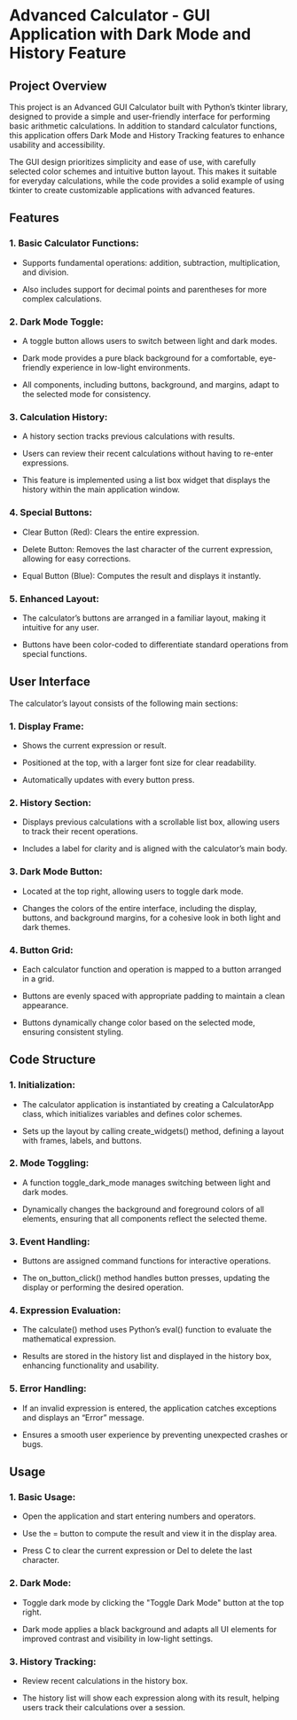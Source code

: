 # Advanced Calculator - GUI Application with Dark Mode and History Feature

## Project Overview

This project is an Advanced GUI Calculator built with Python’s tkinter library, designed to provide a simple and user-friendly interface for 
performing basic arithmetic calculations. In addition to standard calculator functions, this application offers Dark Mode and History Tracking 
features to enhance usability and accessibility.

The GUI design prioritizes simplicity and ease of use, with carefully selected color schemes and intuitive button layout.
This makes it suitable for everyday calculations, while the code provides a solid example of using tkinter to create customizable applications with advanced features.

## Features

### 1. Basic Calculator Functions:
- Supports fundamental operations: addition, subtraction, multiplication, and division.

- Also includes support for decimal points and parentheses for more complex calculations.

### 2. Dark Mode Toggle:
- A toggle button allows users to switch between light and dark modes.

- Dark mode provides a pure black background for a comfortable, eye-friendly experience in low-light environments.

- All components, including buttons, background, and margins, adapt to the selected mode for consistency.

### 3. Calculation History:
- A history section tracks previous calculations with results.

- Users can review their recent calculations without having to re-enter expressions.

- This feature is implemented using a list box widget that displays the history within the main application window.

### 4. Special Buttons:
- Clear Button (Red): Clears the entire expression.

- Delete Button: Removes the last character of the current expression, allowing for easy corrections.

- Equal Button (Blue): Computes the result and displays it instantly.

### 5. Enhanced Layout:
- The calculator’s buttons are arranged in a familiar layout, making it intuitive for any user.

- Buttons have been color-coded to differentiate standard operations from special functions.

## User Interface

The calculator’s layout consists of the following main sections:

### 1. Display Frame:
- Shows the current expression or result.

- Positioned at the top, with a larger font size for clear readability.

- Automatically updates with every button press.

### 2. History Section:
- Displays previous calculations with a scrollable list box, allowing users to track their recent operations.

- Includes a label for clarity and is aligned with the calculator’s main body.

### 3. Dark Mode Button:
- Located at the top right, allowing users to toggle dark mode.

- Changes the colors of the entire interface, including the display, buttons, and background margins, for a cohesive look in both light and dark themes.

### 4. Button Grid:
- Each calculator function and operation is mapped to a button arranged in a grid.

- Buttons are evenly spaced with appropriate padding to maintain a clean appearance.

- Buttons dynamically change color based on the selected mode, ensuring consistent styling.

## Code Structure

### 1. Initialization:
- The calculator application is instantiated by creating a CalculatorApp class, which initializes variables and defines color schemes.

- Sets up the layout by calling create_widgets() method, defining a layout with frames, labels, and buttons.

### 2. Mode Toggling:
- A function toggle_dark_mode manages switching between light and dark modes.

- Dynamically changes the background and foreground colors of all elements, ensuring that all components reflect the selected theme.

### 3. Event Handling:
- Buttons are assigned command functions for interactive operations.

- The on_button_click() method handles button presses, updating the display or performing the desired operation.

### 4. Expression Evaluation:
- The calculate() method uses Python’s eval() function to evaluate the mathematical expression.

- Results are stored in the history list and displayed in the history box, enhancing functionality and usability.

### 5. Error Handling:
- If an invalid expression is entered, the application catches exceptions and displays an “Error” message.

- Ensures a smooth user experience by preventing unexpected crashes or bugs.


## Usage

### 1. Basic Usage:
- Open the application and start entering numbers and operators.

- Use the = button to compute the result and view it in the display area.

- Press C to clear the current expression or Del to delete the last character.

### 2. Dark Mode:
- Toggle dark mode by clicking the "Toggle Dark Mode" button at the top right.

- Dark mode applies a black background and adapts all UI elements for improved contrast and visibility in low-light settings.

### 3. History Tracking:
- Review recent calculations in the history box.

- The history list will show each expression along with its result, helping users track their calculations over a session.
